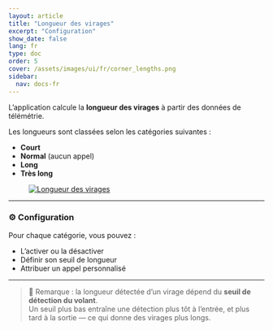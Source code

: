 ```yaml
---
layout: article
title: "Longueur des virages"
excerpt: "Configuration"
show_date: false
lang: fr
type: doc
order: 5
cover: /assets/images/ui/fr/corner_lengths.png
sidebar:
  nav: docs-fr
---
```


L’application calcule la **longueur des virages** à partir des données de télémétrie.

Les longueurs sont classées selon les catégories suivantes :

- **Court**
- **Normal** (aucun appel)
- **Long**
- **Très long**

<div class="cell cell--12 cell--md-6">
  <figure>
    <a data-gallery href="/assets/images/ui/fr/corner_lengths.png">
      <img src="/assets/images/ui/fr/corner_lengths.png" style="display: block; margin: 0 auto; max-width: 100%;" alt="Longueur des virages" />
    </a>
  </figure>
</div>

---

### ⚙️ Configuration

Pour chaque catégorie, vous pouvez :

- L’activer ou la désactiver  
- Définir son seuil de longueur  
- Attribuer un appel personnalisé

---

> 📌 Remarque : la longueur détectée d’un virage dépend du **seuil de détection du volant**.  
> Un seuil plus bas entraîne une détection plus tôt à l’entrée, et plus tard à la sortie — ce qui donne des virages plus longs.
